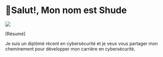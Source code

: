 # 👋Salut!, Mon nom est Shude
<a href="https://www.linkedin.com/in/shude-he-b1199519a/"><img src="https://img.shields.io/badge/-LinkedIn-0072b1?&style=for-the-badge&logo=linkedin&logoColor=white" /></a>

[Résumé]

Je suis un diplômé récent en cybersécurité et je veux vous partager mon cheminement pour développer mon carrière en cybersécurité.

<!---
ShudeIsLearning/ShudeIsLearning is a ✨ special ✨ repository because its `README.md` (this file) appears on your GitHub profile.
You can click the Preview link to take a look at your changes.
--->
